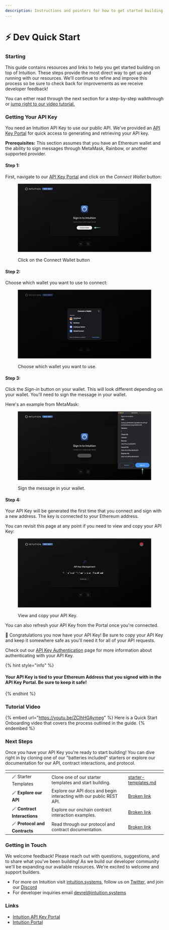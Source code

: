 ```yaml
---
description: Instructions and pointers for how to get started building on Intuition.
---
```


# ⚡ Dev Quick Start

### Starting&#x20;

This guide contains resources and links to help you get started building on top of Intuition. These steps provide the most direct way to get up and running with our resources. We'll continue to refine and improve this process so be sure to check back for improvements as we receive developer feedback!

You can either read through the next section for a step-by-step walkthrough or [jump right to our video tutorial.](dev-quick-start.md#tutorial-video)

### Getting Your API Key

You need an Intuition API Key to use our public API. We've provided an [API Key Portal](https://intuition.sh) for quick access to generating and retrieving your API key.&#x20;

**Prerequisites:** This section assumes that you have an Ethereum wallet and the ability to sign messages through MetaMask, Rainbow, or another supported provider.

#### Step 1:

First, navigate to our [API Key Portal](https://intuition.sh) and click on the _Connect Wallet_ button:

<figure><img src="../.gitbook/assets/api-key-1.jpg" alt=""><figcaption><p>Click on the Connect Wallet button</p></figcaption></figure>

#### Step 2:

Choose which wallet you want to use to connect:

<figure><img src="../.gitbook/assets/api-key-2.jpg" alt=""><figcaption><p>Choose which wallet you want to use.</p></figcaption></figure>

#### Step 3:

Click the _Sign-in_ button on your wallet. This will look different depending on your wallet. You'll need to sign the message in your wallet.

Here's an example from MetaMask:

<figure><img src="../.gitbook/assets/api-key-3.jpg" alt=""><figcaption><p>Sign the message in your wallet.</p></figcaption></figure>

#### Step 4:

Your API Key will be generated the first time that you connect and sign with a new address. The key is connected to your Ethereum address.

You can revisit this page at any point if you need to view and copy your API Key:

<figure><img src="../.gitbook/assets/api-key-5.jpg" alt=""><figcaption><p>View and copy your API Key.</p></figcaption></figure>

You can also refresh your API Key from the Portal once you're connected.&#x20;

🎉 Congratulations you now have your API Key! Be sure to copy your API Key and keep it somewhere safe as you'll need it for all of your API requests.&#x20;

Check out our [API Key Authentication](../api/api-key-authentication.md) page for more information about authenticating with your API Key.

{% hint style="info" %}
#### Your API Key is tied to your Ethereum Address that you signed with in the API Key Portal.  Be sure to keep it safe!
{% endhint %}

### Tutorial Video

{% embed url="https://youtu.be/ZCIhHGAymeg" %}
Here is a Quick Start Onboarding video that covers the process outlined in the guide.
{% endembed %}

### Next Steps

Once you have your API Key you're ready to start building! You can dive right in by cloning one of our "batteries included" starters or explore our documentation for our API, contract interactions, and protocol.

<table data-view="cards"><thead><tr><th></th><th></th><th></th><th></th><th data-hidden data-card-target data-type="content-ref"></th></tr></thead><tbody><tr><td></td><td>🪄 Starter Templates</td><td>Clone one of our starter templates and start building.</td><td></td><td><a href="../guides/starter-templates.md">starter-templates.md</a></td></tr><tr><td></td><td>🪄 <strong>Explore our API</strong></td><td>Explore our API docs and begin interacting with our public REST API.</td><td></td><td><a href="broken-reference">Broken link</a></td></tr><tr><td></td><td>🪄 <strong>Contract Interactions</strong></td><td>Explore our onchain contract interaction examples.</td><td></td><td><a href="broken-reference">Broken link</a></td></tr><tr><td></td><td>🪄 <strong>Protocol and Contracts</strong> </td><td>Read through our protocol and contract documentation.</td><td></td><td><a href="broken-reference">Broken link</a></td></tr></tbody></table>

### Getting in Touch

We welcome feedback! Please reach out with questions, suggestions, and to share what you've been building! As we build our developer community we'll be expanding our available resources. We're excited to welcome and support builders.

* For more on Intuition visit [intuition.systems](https://intuition.systems), follow us on [Twitter](https://twitter.com/0xIntuition), and join our [Discord](https://discord.gg/RcASAxbpHf)
* For developer inquiries email [devrel@intuition.systems](mailto:devrel@intuition.sysstems)

### Links

* [Intuition API Key Portal](https://intuition.sh)
* [Intuition Portal](https://portal.intuition.systems)
